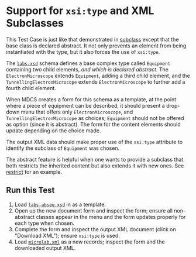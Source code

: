 # Support for `xsi:type` and XML Subclasses

This Test Case is just like that demonstrated in
[subclass](../subclass) except that the base class is declared
abstract.  It not only prevents an element from being instantiated
with the type, but it also forces the use of `xsi:type`.  

The [`labs.xsd`](labs.xsd) schema defines a base complex type called
`Equipment` containing two child elements, _and which is declared
abstract_.  The `ElectronMicroscope` extends `Equipment`, adding a
third child element, and the `TunnellingElectronMicrocope` extends
`ElectronMicroscope` to further add a fourth child element.

When MDCS creates a form for this schema as a template, at the point
where a piece of equipment can be described, it should present a
drop-down menu that offers only `ElectronMicroscope`, and
`TunnellingElectronMicrocope` as choices; `Equipment` should not be
offered as option (since it is abstract).  The form for the content
elements should update depending on the choice made.

The output XML data should make proper use of the `xsi:type` attribute
to identify the subclass of `Equipment` was chosen.

The abstract feature is helpful when one wants to provide a subclass
that both restricts the inherited content but also extends it with new
ones.  See [restrict](../restrict) for an example.

## Run this Test

1. Load [`labs-abseq.xsd`](labs-abseq.xsd) in as a template.
2. Open up the new document form and inspect the form; ensure all non-abstract
   classes appear in the menu and the form updates properly for each
   type when chosen.
3. Complete the form and inspect the output XML document (click on
   "Download XML"); ensure `xsi:type` is used.
4. Load [`microlab.xml`](microlab.xml) as a new records; inspect 
   the form and the downloaded output XML. 

